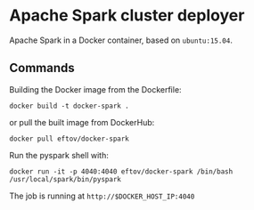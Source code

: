 # Apache Spark cluster deployer

Apache Spark in a Docker container, based on ``` ubuntu:15.04 ```.

## Commands

Building the Docker image from the Dockerfile:

	docker build -t docker-spark .

or pull the built image from DockerHub:

	docker pull eftov/docker-spark

Run the pyspark shell with:

	docker run -it -p 4040:4040 eftov/docker-spark /bin/bash /usr/local/spark/bin/pyspark

The job is running at ``` http://$DOCKER_HOST_IP:4040 ```
